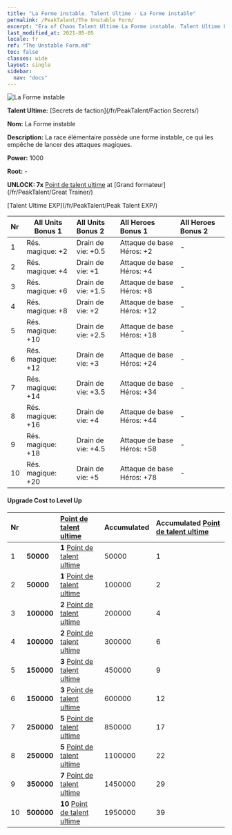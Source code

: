 ```yaml
---
title: "La Forme instable. Talent Ultime - La Forme instable"
permalink: /PeakTalent/The Unstable Form/
excerpt: "Era of Chaos Talent Ultime La Forme instable. Talent Ultime La Forme instable. La Forme instable"
last_modified_at: 2021-05-05
locale: fr
ref: "The Unstable Form.md"
toc: false
classes: wide
layout: single
sidebar:
  nav: "docs"
---
```


  ![La Forme instable](/images/pt/talent_3002.png)

  **Talent Ultime:** [Secrets de faction](/fr/PeakTalent/Faction Secrets/)

  **Nom:** La Forme instable

  **Description:** La race élémentaire possède une forme instable, ce qui les empêche de lancer des attaques magiques.

  **Power:** 1000

  **Root:** -

  **UNLOCK: 7x** [Point de talent ultime](/ItemsFR/con_934/) at [Grand formateur](/fr/PeakTalent/Great Trainer/)

  [Talent Ultime EXP](/fr/PeakTalent/Peak Talent EXP/)

  | Nr | All Units Bonus 1 | All Units Bonus 2 | All Heroes Bonus 1 | All Heroes Bonus 2 |
  |:---|--------------|:-------------|:-------------|:-------------|
  | 1 | Rés. magique: +2 | Drain de vie: +0.5 | Attaque de base Héros: +2 | - |
  | 2 | Rés. magique: +4 | Drain de vie: +1 | Attaque de base Héros: +4 | - |
  | 3 | Rés. magique: +6 | Drain de vie: +1.5 | Attaque de base Héros: +8 | - |
  | 4 | Rés. magique: +8 | Drain de vie: +2 | Attaque de base Héros: +12 | - |
  | 5 | Rés. magique: +10 | Drain de vie: +2.5 | Attaque de base Héros: +18 | - |
  | 6 | Rés. magique: +12 | Drain de vie: +3 | Attaque de base Héros: +24 | - |
  | 7 | Rés. magique: +14 | Drain de vie: +3.5 | Attaque de base Héros: +34 | - |
  | 8 | Rés. magique: +16 | Drain de vie: +4 | Attaque de base Héros: +44 | - |
  | 9 | Rés. magique: +18 | Drain de vie: +4.5 | Attaque de base Héros: +58 | - |
  | 10 | Rés. magique: +20 | Drain de vie: +5 | Attaque de base Héros: +78 | - |


#### Upgrade Cost to Level Up

  | Nr | <i class="fas fa-coins"/> | [Point de talent ultime](/ItemsFR/con_934/) | Accumulated <i class="fas fa-coins"/> | Accumulated [Point de talent ultime](/ItemsFR/con_934/) |
  |:---|--------------|:-------------|:-------------|:-------------|
  | 1 | **50000** | **1** [Point de talent ultime](/ItemsFR/con_934/) | 50000 | 1 |
  | 2 | **50000** | **1** [Point de talent ultime](/ItemsFR/con_934/) | 100000 | 2 |
  | 3 | **100000** | **2** [Point de talent ultime](/ItemsFR/con_934/) | 200000 | 4 |
  | 4 | **100000** | **2** [Point de talent ultime](/ItemsFR/con_934/) | 300000 | 6 |
  | 5 | **150000** | **3** [Point de talent ultime](/ItemsFR/con_934/) | 450000 | 9 |
  | 6 | **150000** | **3** [Point de talent ultime](/ItemsFR/con_934/) | 600000 | 12 |
  | 7 | **250000** | **5** [Point de talent ultime](/ItemsFR/con_934/) | 850000 | 17 |
  | 8 | **250000** | **5** [Point de talent ultime](/ItemsFR/con_934/) | 1100000 | 22 |
  | 9 | **350000** | **7** [Point de talent ultime](/ItemsFR/con_934/) | 1450000 | 29 |
  | 10 | **500000** | **10** [Point de talent ultime](/ItemsFR/con_934/) | 1950000 | 39 |

